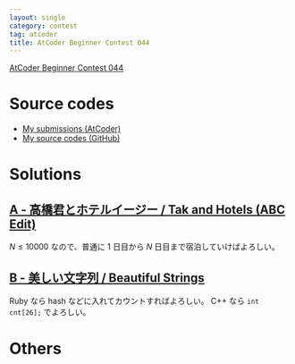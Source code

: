 ```yaml
---
layout: single
category: contest
tag: atcoder
title: AtCoder Beginner Contest 044
---
```


[AtCoder Beginner Contest 044](https://atcoder.jp/contests/abc044)

# Source codes

- [My submissions (AtCoder)](https://atcoder.jp/contests/abc044/submissions?f.User=kazunetakahashi)
- [My source codes (GitHub)](https://github.com/kazunetakahashi/atcoder/tree/master/2018/1209_ABC044)

# Solutions

## [A - 高橋君とホテルイージー / Tak and Hotels (ABC Edit)](https://atcoder.jp/contests/abc044/tasks/abc044_a)

$N \leq 10000$ なので、普通に $1$ 日目から $N$ 日目まで宿泊していけばよろしい。

## [B - 美しい文字列 / Beautiful Strings](https://atcoder.jp/contests/abc044/tasks/abc044_b)

Ruby なら hash などに入れてカウントすればよろしい。 C++ なら `int cnt[26];` でよろしい。

# Others
